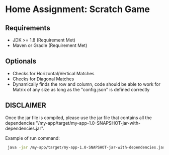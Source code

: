 # Home Assignment: Scratch Game #


## Requirements ##

- JDK >= 1.8 (Requirement Met)
- Maven or Gradle (Requirement Met)

## Optionals ##
- Checks for Horizontal/Vertical Matches
- Checks for Diagonal Matches
- Dynamically finds the row and column, code should be able to work for Matrix of any size as long as the "config.json" is defined correctly

## DISCLAIMER ##

Once the jar file is compiled, please use the jar file that contains all the dependencies "/my-app/target/my-app-1.0-SNAPSHOT-jar-with-dependencies.jar". 


Example of run command:

```bash
 java -jar /my-app/target/my-app-1.0-SNAPSHOT-jar-with-dependencies.jar --config /my-app/config.json --betting-amount 100
```

